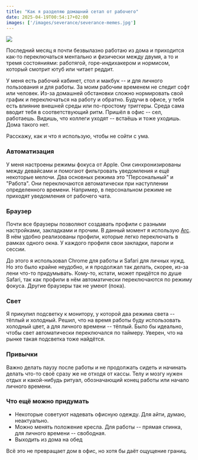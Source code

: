 ```yaml
---
title: "Как я разделяю домашний сетап от рабочего"
date: 2025-04-19T00:54:17+02:00
images: ['/images/severance/severance-memes.jpg']
---
```


![](/images/severance/severance-memes.jpg)

Последний месяц я почти безвылазно работаю из дома и приходится как-то переключаться ментально и физически между двумя, а то и тремя состояниями: работягой, горе-индихакером и нормисом, который смотрит ютуб или читает реддит.

У меня есть рабочий кабинет, стол и макбук -- и для личного пользования и для работы. За моим рабочим временем не следит софт или человек. Из-за домашней обстановки сложно нормировать свой график и переключаться на работу и обратно. Будучи в офисе, у тебя есть влияние внешней среды или по-простому триггеры.
Среда сама вводит тебя в соответствующий ритм. Пришёл в офис -- сел, работаешь. Видишь, что коллеги уходят -- встаёшь и тоже уходишь. Дома такого нет.

Расскажу, как и что я использую, чтобы не сойти с ума.

### Автоматизация
У меня настроены режимы фокуса от Apple. Они синхронизированы между девайсами и помогают фильтровать уведомления и ещё некоторые мелочи. Два основных режима это "Персональный" и "Работа". Они переключаются автоматически при наступлении определенного времени. Например, в персональном режиме не приходят уведомления от рабочего чата.

### Браузер
Почти все браузеры позволяют создавать профили с разными настройками, закладками и прочим. В данный момент я использую [Arc](https://arc.net/). В нём удобно реализованы профили, которые легко переключать в рамках одного окна. У каждого профиля свои закладки, пароли и сессии.

До этого я использовал Chrome для работы и Safari для личных нужд. Но это было крайне неудобно, и я продолжал так делать, скорее, из-за лени что-то придумывать. Кому-то, кстати, может придётся по душе Safari, так как профили в нём автоматически переключаются по режиму фокуса. Другие браузеры так не умеют (пока).

### Свет
Я прикупил подсветку к монитору, у которой два режима света -- тёплый и холодный. Решил, что на время работы буду использовать холодный цвет, а для личного времени -- тёплый. Было бы идеально, чтобы свет автоматически переключался по таймеру. Уверен, что на рынке такая подсветка тоже найдётся.

### Привычки
Важно делать паузу после работы и не продолжать сидеть и начинать делать что-то своё сразу же не отходя от кассы. Телу и мозгу нужен отдых и какой-нибудь ритуал, обозначающий конец работы или начало личного времени.

### Что ещё можно придумать
- Некоторые советуют надевать офисную одежду. Для айти, думаю, неактуально.
- Можно менять положение кресла. Для работы -- прямая спинка, для личного времени -- свободная.
- Выходить из дома на обед

Всё это не превращает дом в офис, но хотя бы даёт ощущение границ.

